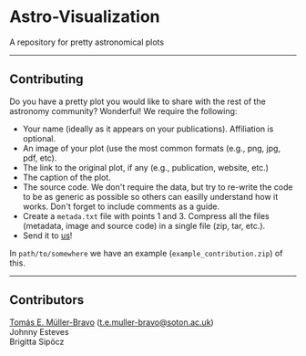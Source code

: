 # Astro-Visualization
A repository for pretty astronomical plots


___
## Contributing

Do you have a pretty plot you would like to share with the rest of the astronomy community? Wonderful! We require the following:

   * Your name (ideally as it appears on your publications). Affiliation is optional.
   * An image of your plot (use the most common formats (e.g., png, jpg, pdf, etc).
   * The link to the original plot, if any (e.g., publication, website, etc.)
   * The caption of the plot.
   * The source code. We don't require the data, but try to re-write the code to be as generic as possible so others can easilly understand how it works. Don't forget to include comments as a guide.
   * Create a `metada.txt` file with points 1 and 3. Compress all the files (metadata, image and source code) in a single file (zip, tar, etc.).
   * Send it to [us](#contributors)!

In `path/to/somewhere` we have an example (`example_contribution.zip`) of this.

___
## Contributors
<a id='contributors'></a>

[Tomás E. Müller-Bravo](https://temuller.github.io/) (t.e.muller-bravo@soton.ac.uk)  
Johnny Esteves  
Brigitta Sipöcz
